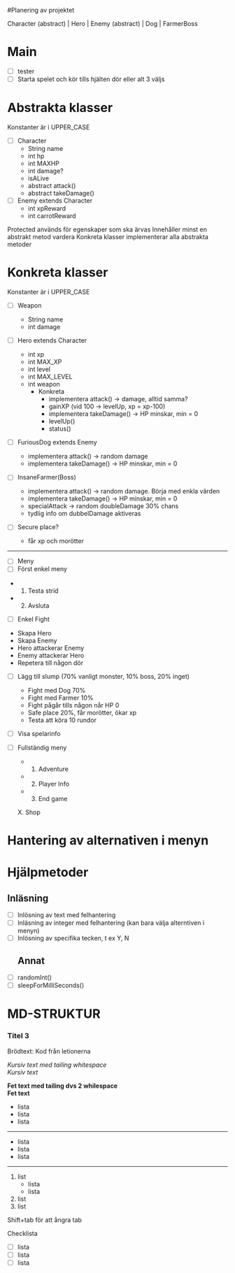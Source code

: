 #Planering av projektet

Character (abstract)
 | Hero
 | Enemy (abstract)
   | Dog
   | FarmerBoss

# Main
- [ ] tester
- [ ] Starta spelet och kör tills hjälten dör eller alt 3 väljs

# Abstrakta klasser
Konstanter är i UPPER_CASE
- [ ] Character
  - String name
  - int hp
  - int MAXHP
  - int damage?
  - isALive
  - abstract attack()
  - abstract takeDamage()
- [ ] Enemy extends Character
  - int xpReward
  - int carrotReward

Protected används för egenskaper som ska ärvas
Innehåller minst en abstrakt metod vardera
Konkreta klasser implementerar alla abstrakta metoder

# Konkreta klasser
Konstanter är i UPPER_CASE
- [ ] Weapon
  - String name
  - int damage

- [ ] Hero extends Character
  - int xp
  - int MAX_XP
  - int level
  - int MAX_LEVEL
  - int weapon
    - Konkreta
      - implementera attack() -> damage, alltid samma?
      - gainXP (vid 100 -> levelUp, xp = xp-100)
      - implementera takeDamage() -> HP minskar, min = 0
      - levelUp()
      - status()
- [ ] FuriousDog extends Enemy
    - implementera attack() -> random damage
    - implementera takeDamage() -> HP minskar, min = 0
- [ ] InsaneFarmer(Boss)
  - implementera attack() -> random damage. Börja med enkla värden
  - implementera takeDamage() -> HP minskar, min = 0
  - specialAttack -> random doubleDamage 30% chans
  - tydlig info om dubbelDamage aktiveras
- [ ] Secure place?
  - får xp och morötter
-----------------------
- [ ] Meny
 - [ ] Först enkel meny
  - 1. Testa strid
  - 2. Avsluta

- [ ] Enkel Fight
- Skapa Hero
- Skapa Enemy
- Hero attackerar Enemy
- Enemy attackerar Hero
- Repetera till någon dör
- [ ] Lägg till slump (70% vanligt monster, 10% boss, 20% inget)
    - Fight med Dog 70%
    - Fight med Farmer 10%
    - Fight pågår tills någon når HP 0
    - Safe place 20%, får morötter, ökar xp
  - Testa att köra 10 rundor
  
- [ ] Visa spelarinfo
- [ ] Fullständig meny
  - 1. Adventure
  - 2. Player Info
  - 3. End game

  X. Shop

# Hantering av alternativen i menyn 
# Hjälpmetoder
  ## Inläsning
- [ ] Inlösning av text med felhantering
- [ ] Inläsning av integer med felhantering (kan bara välja alterntiven i menyn)
- [ ] Inlösning av specifika tecken, t ex Y, N
  ## Annat
- [ ]  randomInt()
- [ ]  sleepForMilliSeconds()

# MD-STRUKTUR
### Titel 3

Brödtext: Kod från letionerna

_Kursiv text med tailing whitespace_  
*Kursiv text*

__Fet text med tailing dvs 2 whilespace__  
**Fet text**

- lista
- lista
- lista

---

* lista
* lista
* lista

---

1. list
    * lista
    * lista
2. list
3. list

Shift+tab för att ångra tab

Checklista
- [ ] lista
- [ ] lista
- [ ] lista
